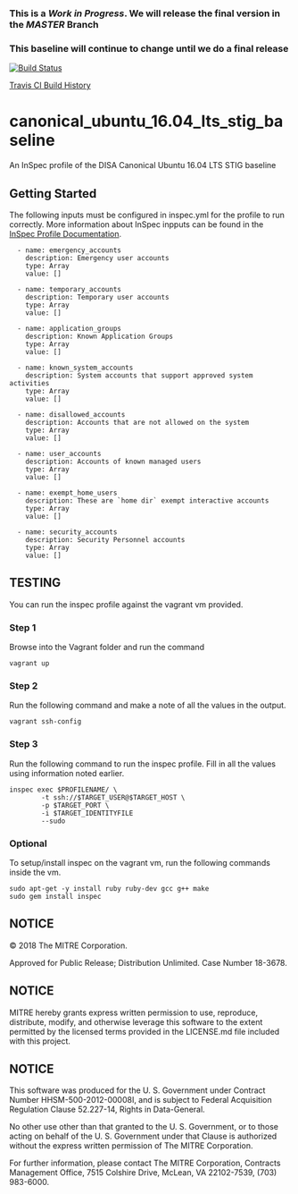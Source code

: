 ### This is a ***Work in Progress***. We will release the final version in the ***MASTER*** Branch
### This baseline will continue to change until we do a final release

[![Build Status](https://travis-ci.com/mitre/canonical-ubuntu-16.04-lts-stig-baseline.svg?branch=development)](https://travis-ci.com/mitre/canonical-ubuntu-16.04-lts-stig-baseline)

[Travis CI Build History](https://travis-ci.com/mitre/canonical-ubuntu-16.04-lts-stig-baseline/builds)

# canonical_ubuntu_16.04_lts_stig_baseline

An InSpec profile of the DISA Canonical Ubuntu 16.04 LTS STIG baseline

## Getting Started
The following inputs must be configured in inspec.yml for the profile to run correctly. More information about InSpec inpputs can be found in the [InSpec Profile Documentation](https://www.inspec.io/docs/reference/profiles/).

```
  - name: emergency_accounts
    description: Emergency user accounts
    type: Array
    value: []

  - name: temporary_accounts
    description: Temporary user accounts
    type: Array
    value: []

  - name: application_groups
    description: Known Application Groups
    type: Array
    value: []

  - name: known_system_accounts
    description: System accounts that support approved system activities
    type: Array
    value: []

  - name: disallowed_accounts
    description: Accounts that are not allowed on the system
    type: Array
    value: []

  - name: user_accounts
    description: Accounts of known managed users
    type: Array
    value: []

  - name: exempt_home_users
    description: These are `home dir` exempt interactive accounts
    type: Array
    value: []

  - name: security_accounts
    description: Security Personnel accounts
    type: Array
    value: []
```

## TESTING
You can run the inspec profile against the vagrant vm provided. 

### Step 1
Browse into the Vagrant folder and run the command
```
vagrant up
```

### Step 2
Run the following command and make a note of all the values in the output.
```
vagrant ssh-config
```

### Step 3
Run the following command to run the inspec profile. Fill in all the values using information noted earlier.
```
inspec exec $PROFILENAME/ \
        -t ssh://$TARGET_USER@$TARGET_HOST \
        -p $TARGET_PORT \
        -i $TARGET_IDENTITYFILE
        --sudo
```

### Optional
To setup/install inspec on the vagrant vm, run the following commands inside the vm.

```
sudo apt-get -y install ruby ruby-dev gcc g++ make
sudo gem install inspec
```

## NOTICE

© 2018 The MITRE Corporation.

Approved for Public Release; Distribution Unlimited. Case Number 18-3678.

## NOTICE  

MITRE hereby grants express written permission to use, reproduce, distribute, modify, and otherwise leverage this software to the extent permitted by the licensed terms provided in the LICENSE.md file included with this project.

## NOTICE

This software was produced for the U. S. Government under Contract Number HHSM-500-2012-00008I, and is subject to Federal Acquisition Regulation Clause 52.227-14, Rights in Data-General.

No other use other than that granted to the U. S. Government, or to those acting on behalf of the U. S. Government under that Clause is authorized without the express written permission of The MITRE Corporation.

For further information, please contact The MITRE Corporation, Contracts Management Office, 7515 Colshire Drive, McLean, VA  22102-7539, (703) 983-6000.
